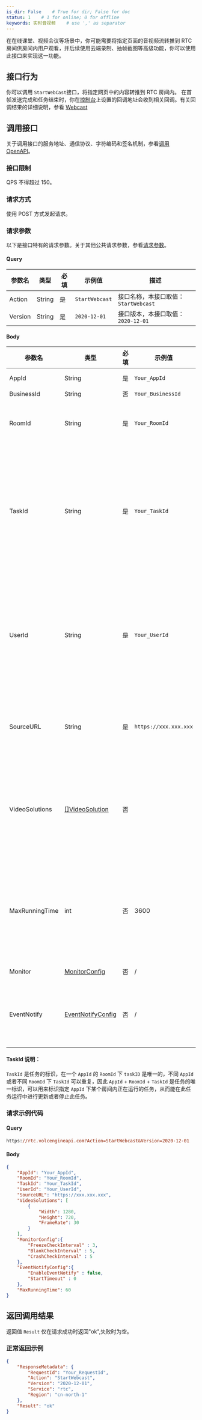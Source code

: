 ```yaml
---
is_dir: False    # True for dir; False for doc
status: 1    # 1 for online; 0 for offline
keywords: 实时音视频    # use ',' as separator
---
```


在在线课堂、视频会议等场景中，你可能需要将指定页面的音视频流转推到 RTC 房间供房间内用户观看，并后续使用云端录制、抽帧截图等高级功能，你可以使用此接口来实现这一功能。

## 接口行为

你可以调用 `StartWebCast`接口，将指定网页中的内容转推到 RTC 房间内。
在首帧发送完成和任务结束时，你在[控制台](https://console.volcengine.com/rtc/cloudRTC?tab=callback)上设置的回调地址会收到相关回调。有关回调结果的详细说明，参看 [Webcast](75125.md#webcast)

## 调用接口

关于调用接口的服务地址、通信协议、字符编码和签名机制，参看[调用OpenAPI](69828)。
### 接口限制

QPS 不得超过 150。

### 请求方式

使用 POST 方式发起请求。

### 请求参数
以下是接口特有的请求参数。关于其他公共请求参数，参看[请求参数](69828.md#requestparameters)。

#### Query

|参数名 |类型 |必填 |示例值 |描述 |
|--|--|--|--|--|
|Action |String |是 |`StartWebcast` |接口名称，本接口取值：`StartWebcast` |
|Version |String |是 |`2020-12-01` |接口版本，本接口取值：`2020-12-01` |

#### Body

|参数名 |类型 |必填 |示例值 |描述 |
|--|--|--|--|--|
|AppId |String |是 |`Your_AppId` |应用的唯一标志 |
|BusinessId |String |否 |`Your_BusinessId` |业务标识 |
|RoomId |String |是 |`Your_RoomId` |向指定 RTC 房间推送网页音视频内容，房间 ID 是房间的唯一标志 |
|TaskId |String |是 |`Your_TaskId` |任务 ID。你必须对每个云录屏任务设定 TaskId，且在后续结束任务时也须使用该 TaskId。关于 TaskId 的详细说明，参看[TaskId说明](#taskid) 。 关于 TaskId 及以上 Id 字段的命名规则，参看 [ID](69835.md#idname)。  |
|UserId |String |是 |`Your_UserId` |推送网页音视频内容的用户对应的 UserId。不能与房间中其他用户的 ID 重复，否则先进房的用户会被移出房间。 建议添加有规律的前缀，避免重复。例如， `webcast_`。|
|SourceURL |String |是 |`https://xxx.xxx.xxx` |需要转推的网页地址，可以携带自定义的 queryParams 来鉴权等，总体长度不超过 1024。 |
|VideoSolutions |[[]VideoSolution](69835.md#videosolution) |否 | |输出的视频参数，最多支持2路，以大小流的方式支持接收端按需订阅，将以最大的视频流分辨率作为网页渲染分辨率，为空时按默认值填充一路 |
|MaxRunningTime |int |否 |3600 |最大运行时间，超过此时间后，任务自动终止。单位为秒。取值范围为 [10,86400]，默认值为 `86400`。不填时自动调整为默认值。 |
| Monitor | [MonitorConfig](69835.md#monitorconfig) | 否 |/  | 页面可用性监控配置 |
| EventNotify | [EventNotifyConfig](69835.md#eventnotifyconfig) | 否 |/  | 页面事件通知配置。若需要避免未载入完成时的不完整页面被采集，可以启用此配置。 |


#### <span id="taskid"></span> TaskId 说明：

`TaskId` 是任务的标识，在一个 `AppId` 的 `RoomId` 下 `taskID` 是唯一的，不同 `AppId` 或者不同 `RoomId` 下 `TaskId` 可以重复，因此 `AppId` + `RoomId` + `TaskId` 是任务的唯一标识，可以用来标识指定 `AppId` 下某个房间内正在运行的任务，从而能在此任务运行中进行更新或者停止此任务。



### 请求示例代码

#### Query

```postscript
https://rtc.volcengineapi.com?Action=StartWebcast&Version=2020-12-01
```

#### Body

```json
{
    "AppId": "Your_AppId",
    "RoomId": "Your_RoomId",
    "TaskId": "Your_TaskId",
    "UserId": "Your_UserId",
    "SourceURL": "https://xxx.xxx.xxx",
    "VideoSolutions": [
        {
            "Width": 1280,
            "Height": 720,
            "FrameRate": 30
        }
    ],
    "MonitorConfig":{   
        "FreezeCheckInterval" : 3,
        "BlankCheckInterval" : 5,
        "CrashCheckInterval" : 5
    },
    "EventNotifyConfig":{    
        "EnableEventNotify" : false,
        "StartTimeout" : 0
    },
    "MaxRunningTime": 60
}
```

## 返回调用结果
返回值 `Result` 仅在请求成功时返回"ok",失败时为空。
### 正常返回示例

```json
{
    "ResponseMetadata": {
        "RequestId": "Your_RequestId",
        "Action": "StartWebcast",
        "Version": "2020-12-01",
        "Service": "rtc",
        "Region": "cn-north-1"
    },
    "Result": "ok"
}
```
